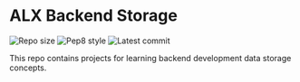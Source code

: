 # ALX Backend Storage

![Repo size](https://img.shields.io/github/repo-size/SabeloMol/alx-backend-storage)
![Pep8 style](https://img.shields.io/badge/PEP8-style%20guide-red?style=round-square)
![Latest commit](https://img.shields.io/github/last-commit/SabeloMol/alx-backend-storage/master?style=round-square)

This repo contains projects for learning backend development data storage concepts.
